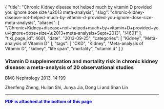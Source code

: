 {
    "title": "Chronic Kidney disease not helped much by vitamin D provided you ignore dose size \u2013 meta-analysis",
    "slug": "chronic-kidney-disease-not-helped-much-by-vitamin-d-provided-you-ignore-dose-size-meta-analysis",
    "aliases": [
        "/Chronic+Kidney+disease+not+helped+much+by+vitamin+D+provided+you+ignore+dose+size+\u2013+meta-analysis+Sept+2013",
        "/4601"
    ],
    "tiki_page_id": 4601,
    "date": "2013-09-25",
    "categories": [
        "Kidney",
        "Meta-analysis of Vitamin D"
    ],
    "tags": [
        "CKD",
        "Kidney",
        "Meta-analysis of Vitamin D",
        "kidney",
        "life span",
        "mortality",
        "vitamin d"
    ]
}


### Vitamin D supplementation and mortality risk in chronic kidney disease: a meta-analysis of 20 observational studies

BMC Nephrology 2013, 14:199

Zhenfeng Zheng, Huilan Shi, Junya Jia, Dong Li and Shan Lin

---

 **<span style="color:#00F;">PDF is attached at the bottom of this page</span>**